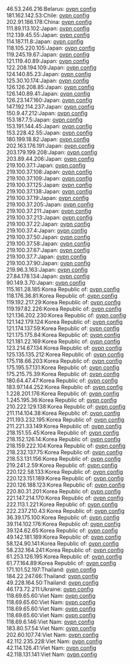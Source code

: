 46.53.246.216:Belarus: [ovpn config](vpn/46_53_246_216.ovpn)  
181.162.142.53:Chile: [ovpn config](vpn/181_162_142_53.ovpn)  
202.91.186.178:China: [ovpn config](vpn/202_91_186_178.ovpn)  
111.89.113.102:Japan: [ovpn config](vpn/111_89_113_102.ovpn)  
112.139.45.55:Japan: [ovpn config](vpn/112_139_45_55.ovpn)  
114.187.11.8:Japan: [ovpn config](vpn/114_187_11_8.ovpn)  
118.105.220.105:Japan: [ovpn config](vpn/118_105_220_105.ovpn)  
119.245.19.67:Japan: [ovpn config](vpn/119_245_19_67.ovpn)  
121.119.40.89:Japan: [ovpn config](vpn/121_119_40_89.ovpn)  
122.208.194.109:Japan: [ovpn config](vpn/122_208_194_109.ovpn)  
124.140.85.23:Japan: [ovpn config](vpn/124_140_85_23.ovpn)  
125.30.10.174:Japan: [ovpn config](vpn/125_30_10_174.ovpn)  
126.126.208.85:Japan: [ovpn config](vpn/126_126_208_85.ovpn)  
126.140.89.41:Japan: [ovpn config](vpn/126_140_89_41.ovpn)  
126.23.147.160:Japan: [ovpn config](vpn/126_23_147_160.ovpn)  
147.192.114.237:Japan: [ovpn config](vpn/147_192_114_237.ovpn)  
150.9.47.212:Japan: [ovpn config](vpn/150_9_47_212.ovpn)  
153.187.7.5:Japan: [ovpn config](vpn/153_187_7_5.ovpn)  
153.191.144.45:Japan: [ovpn config](vpn/153_191_144_45.ovpn)  
153.228.42.55:Japan: [ovpn config](vpn/153_228_42_55.ovpn)  
180.199.18.82:Japan: [ovpn config](vpn/180_199_18_82.ovpn)  
202.163.176.191:Japan: [ovpn config](vpn/202_163_176_191.ovpn)  
203.179.199.208:Japan: [ovpn config](vpn/203_179_199_208.ovpn)  
203.89.44.206:Japan: [ovpn config](vpn/203_89_44_206.ovpn)  
219.100.37.1:Japan: [ovpn config](vpn/219_100_37_1.ovpn)  
219.100.37.108:Japan: [ovpn config](vpn/219_100_37_108.ovpn)  
219.100.37.109:Japan: [ovpn config](vpn/219_100_37_109.ovpn)  
219.100.37.125:Japan: [ovpn config](vpn/219_100_37_125.ovpn)  
219.100.37.138:Japan: [ovpn config](vpn/219_100_37_138.ovpn)  
219.100.37.19:Japan: [ovpn config](vpn/219_100_37_19.ovpn)  
219.100.37.205:Japan: [ovpn config](vpn/219_100_37_205.ovpn)  
219.100.37.211:Japan: [ovpn config](vpn/219_100_37_211.ovpn)  
219.100.37.213:Japan: [ovpn config](vpn/219_100_37_213.ovpn)  
219.100.37.22:Japan: [ovpn config](vpn/219_100_37_22.ovpn)  
219.100.37.4:Japan: [ovpn config](vpn/219_100_37_4.ovpn)  
219.100.37.50:Japan: [ovpn config](vpn/219_100_37_50.ovpn)  
219.100.37.58:Japan: [ovpn config](vpn/219_100_37_58.ovpn)  
219.100.37.67:Japan: [ovpn config](vpn/219_100_37_67.ovpn)  
219.100.37.7:Japan: [ovpn config](vpn/219_100_37_7.ovpn)  
219.100.37.90:Japan: [ovpn config](vpn/219_100_37_90.ovpn)  
219.96.3.163:Japan: [ovpn config](vpn/219_96_3_163.ovpn)  
27.84.178.134:Japan: [ovpn config](vpn/27_84_178_134.ovpn)  
90.149.3.70:Japan: [ovpn config](vpn/90_149_3_70.ovpn)  
115.161.28.185:Korea Republic of: [ovpn config](vpn/115_161_28_185.ovpn)  
118.176.36.81:Korea Republic of: [ovpn config](vpn/118_176_36_81.ovpn)  
119.192.217.29:Korea Republic of: [ovpn config](vpn/119_192_217_29.ovpn)  
119.197.82.226:Korea Republic of: [ovpn config](vpn/119_197_82_226.ovpn)  
121.136.202.230:Korea Republic of: [ovpn config](vpn/121_136_202_230.ovpn)  
121.142.179.124:Korea Republic of: [ovpn config](vpn/121_142_179_124.ovpn)  
121.174.137.59:Korea Republic of: [ovpn config](vpn/121_174_137_59.ovpn)  
121.175.175.84:Korea Republic of: [ovpn config](vpn/121_175_175_84.ovpn)  
121.181.22.169:Korea Republic of: [ovpn config](vpn/121_181_22_169.ovpn)  
123.214.67.134:Korea Republic of: [ovpn config](vpn/123_214_67_134.ovpn)  
125.135.135.212:Korea Republic of: [ovpn config](vpn/125_135_135_212.ovpn)  
175.118.66.203:Korea Republic of: [ovpn config](vpn/175_118_66_203.ovpn)  
175.195.57.131:Korea Republic of: [ovpn config](vpn/175_195_57_131.ovpn)  
175.215.75.39:Korea Republic of: [ovpn config](vpn/175_215_75_39.ovpn)  
180.64.47.47:Korea Republic of: [ovpn config](vpn/180_64_47_47.ovpn)  
183.97.144.252:Korea Republic of: [ovpn config](vpn/183_97_144_252.ovpn)  
1.228.201.176:Korea Republic of: [ovpn config](vpn/1_228_201_176.ovpn)  
1.245.195.36:Korea Republic of: [ovpn config](vpn/1_245_195_36.ovpn)  
210.222.129.138:Korea Republic of: [ovpn config](vpn/210_222_129_138.ovpn)  
211.114.104.38:Korea Republic of: [ovpn config](vpn/211_114_104_38.ovpn)  
211.193.232.195:Korea Republic of: [ovpn config](vpn/211_193_232_195.ovpn)  
211.221.33.149:Korea Republic of: [ovpn config](vpn/211_221_33_149.ovpn)  
218.151.55.45:Korea Republic of: [ovpn config](vpn/218_151_55_45.ovpn)  
218.152.126.14:Korea Republic of: [ovpn config](vpn/218_152_126_14.ovpn)  
218.159.222.104:Korea Republic of: [ovpn config](vpn/218_159_222_104.ovpn)  
218.232.137.75:Korea Republic of: [ovpn config](vpn/218_232_137_75.ovpn)  
218.53.131.156:Korea Republic of: [ovpn config](vpn/218_53_131_156.ovpn)  
219.241.2.59:Korea Republic of: [ovpn config](vpn/219_241_2_59.ovpn)  
220.122.58.133:Korea Republic of: [ovpn config](vpn/220_122_58_133.ovpn)  
220.123.151.189:Korea Republic of: [ovpn config](vpn/220_123_151_189.ovpn)  
220.126.188.123:Korea Republic of: [ovpn config](vpn/220_126_188_123.ovpn)  
220.80.31.201:Korea Republic of: [ovpn config](vpn/220_80_31_201.ovpn)  
221.147.214.170:Korea Republic of: [ovpn config](vpn/221_147_214_170.ovpn)  
222.113.1.221:Korea Republic of: [ovpn config](vpn/222_113_1_221.ovpn)  
222.237.210.43:Korea Republic of: [ovpn config](vpn/222_237_210_43.ovpn)  
36.39.175.100:Korea Republic of: [ovpn config](vpn/36_39_175_100.ovpn)  
39.114.102.176:Korea Republic of: [ovpn config](vpn/39_114_102_176.ovpn)  
39.124.62.65:Korea Republic of: [ovpn config](vpn/39_124_62_65.ovpn)  
49.142.181.189:Korea Republic of: [ovpn config](vpn/49_142_181_189.ovpn)  
58.124.90.141:Korea Republic of: [ovpn config](vpn/58_124_90_141.ovpn)  
58.232.164.241:Korea Republic of: [ovpn config](vpn/58_232_164_241.ovpn)  
61.253.126.195:Korea Republic of: [ovpn config](vpn/61_253_126_195.ovpn)  
61.77.164.89:Korea Republic of: [ovpn config](vpn/61_77_164_89.ovpn)  
171.101.52.197:Thailand: [ovpn config](vpn/171_101_52_197.ovpn)  
184.22.247.66:Thailand: [ovpn config](vpn/184_22_247_66.ovpn)  
49.228.164.50:Thailand: [ovpn config](vpn/49_228_164_50.ovpn)  
46.173.72.211:Ukraine: [ovpn config](vpn/46_173_72_211.ovpn)  
118.69.65.60:Viet Nam: [ovpn config](vpn/118_69_65_60.ovpn)  
118.69.65.60:Viet Nam: [ovpn config](vpn/118_69_65_60.ovpn)  
118.69.65.60:Viet Nam: [ovpn config](vpn/118_69_65_60.ovpn)  
118.69.65.60:Viet Nam: [ovpn config](vpn/118_69_65_60.ovpn)  
118.69.6.146:Viet Nam: [ovpn config](vpn/118_69_6_146.ovpn)  
183.80.57.54:Viet Nam: [ovpn config](vpn/183_80_57_54.ovpn)  
202.60.107.74:Viet Nam: [ovpn config](vpn/202_60_107_74.ovpn)  
42.112.235.228:Viet Nam: [ovpn config](vpn/42_112_235_228.ovpn)  
42.114.126.41:Viet Nam: [ovpn config](vpn/42_114_126_41.ovpn)  
42.118.131.141:Viet Nam: [ovpn config](vpn/42_118_131_141.ovpn)  
